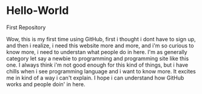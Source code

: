 # Hello-World
First Repository

Wow, this is my first time using GitHub, first i thought i dont have to sign up, and then i realize, i need this website more and more, and i'm so curious to know more, i need to understan what people do in here.
I'm as generally category let say a newbie to programming and programming site like this one. I always think i'm not good enough for this kind of things, but i have chills when i see programming language and i want to know more. It excites me in kind of a way i can't explain.
I hope i can understand how GitHub works and people doin' in here.
